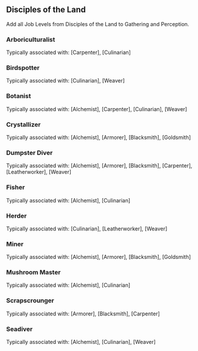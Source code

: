 ## Disciples of the Land

Add all Job Levels from Disciples of the Land to Gathering and Perception.

### Arboriculturalist

Typically associated with: [Carpenter], [Culinarian]

### Birdspotter

Typically associated with: [Culinarian], [Weaver]

### Botanist

Typically associated with: [Alchemist], [Carpenter], [Culinarian], [Weaver]

### Crystallizer

Typically associated with: [Alchemist], [Armorer], [Blacksmith], [Goldsmith]

### Dumpster Diver

Typically associated with: [Alchemist], [Armorer], [Blacksmith], [Carpenter], [Leatherworker], [Weaver]

### Fisher

Typically associated with: [Alchemist], [Culinarian]

### Herder

Typically associated with: [Culinarian], [Leatherworker], [Weaver]

### Miner

Typically associated with: [Alchemist], [Armorer], [Blacksmith], [Goldsmith]

### Mushroom Master

Typically associated with: [Alchemist], [Culinarian]

### Scrapscrounger

Typically associated with: [Armorer], [Blacksmith], [Carpenter]

### Seadiver

Typically associated with: [Alchemist], [Culinarian], [Weaver]
